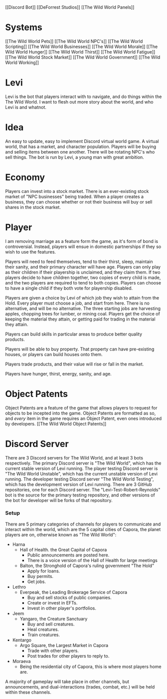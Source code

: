 [[Discord Bot]]
[[DeForrest Studios]]
[[The Wild World Panels]]

# Systems
[[The Wild World Pets]]
[[The Wild World NPC's]]
[[The Wild World Scripting]]
[[The Wild World Businesses]]
[[The Wild World Morale]]
[[The Wild World Hunger]]
[[The Wild World Thirst]]
[[The Wild World Fatigue]]
[[The Wild World Stock Market]]
[[The Wild World Government]]
[[The Wild World Working]]

# Levi
Levi is the bot that players interact with to navigate, and do things within the The Wild World. I want to flesh out more story about the world, and who Levi is and whatnot.

# Idea
An easy to update, easy to implement Discord virtual world game.
A virtual world, that has a market, and character population.
Players will be buying and selling items between one another. There will be rotating NPC's who sell things.
The bot is run by Levi, a young man with great ambition.

# Economy
Players can invest into a stock market. There is an ever-existing stock market of "NPC businesses" being traded. When a player creates a business, they can choose whether or not their business will buy or sell shares in the stock market.

# Player
I am removing marriage as a feature form the game, as it's form of bond is controversial. Instead, players will ensue in domestic partnerships if they so wish to use the features.

Players will need to feed themselves, tend to their thirst, sleep, maintain their sanity, and their primary character will have age. Players can only play as their children if their playership is unclaimed, and they claim them. If two players decide to have children together, two copies of every child is made, and the two players are required to tend to both copies. Players can choose to have a single child if they both vote for playership disabled.

Players are given a choice by Levi of which job they wish to attain from the Hold. Every player must choose a job, and start from here. There is no alternative, and will be no alternative. The three starting jobs are harvesting apples, chopping trees for lumber, or mining coal. Players get the choice of keeping the material they attain, or getting paid for trading in the material they attain.

Players can build skills in particular areas to produce better quality products.

Players will be able to buy property. That property can have pre-existing houses, or players can build houses onto them.

Players trade products, and their value will rise or fall in the market.

Players have hunger, thirst, energy, sanity, and age.

# Object Patents
Object Patents are a feature of the game that allows players to request for objects to be incepted into the game. Object Patents are formatted as so, and *every* item in the game requires an Object Patent, even ones introduced by developers.
[[The Wild World Object Patents]]

# Discord Server
There are 3 Discord servers for The Wild World, and at least 3 bots respectively.
The primary Discord server is "The Wild World", which has the current stable version of Levi running.
The player testing Discord server is "The Wild World Unstable", which has the current unstable version of Levi running.
The developer testing Discord server "The Wild World Testing", which has the development version of Levi running.
There are 3 GitHub repositories, one for each Discord server.
The "Levi-Test-Robert-Reynolds" bot is the source for the primary testing repository, and other versions of the bot for developer will be forks of that repository.


### Setup
There are 5 primary categories of channels for players to communicate and interact within the world, which are the 5 capital cities of Capora, the planet players are on, otherwise known as "The Wild World":
- Harna
	- Hall of Health. the Great Capital of Capora
		- Public announcements are posted here.
		- There is a voice version of the Hall of Health for large meetings
	- Balton, the Stronghold of Capora's ruling government "The Hold"
		- Apply for loans.
		- Buy permits.
		- Get jobs.
- Lethro
	- Everpeak, the Leading Brokerage Service of Capora
		- Buy and sell stocks of public companies.
		- Create or invest in EFTs.
		- Invest in other player's portfolios.
- Jeem
	- Yangaro, the Creature Sanctuary
		- Buy and sell creatures.
		- Heal creatures.
		- Train creatures.
- Kentargo
	- Argo Square, the Largest Market in Capora
		- Trade with other players.
		- Post trades for other players to reply to.
- Moraeva
	- Being the residential city of Capora, this is where most players home are.

A majority of gameplay will take place in other channels, but announcements, and dual-interactions (trades, combat, etc.) will be held within these channels.